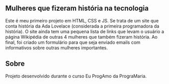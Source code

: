 <h2><b>Mulheres que fizeram história na tecnologia</b></h2>
Este é meu primeiro projeto em HTML, CSS e JS. Se trata de um site que conta história da Ada Lovelace (considerada a primeira programadora da história). O site ainda tem uma pequena lista de links que levam o usuário a página Wikipédia de outras 4 mulheres que também fizeram história.
Ao final, foi criado um formulário para que seja enviado emails com informativos sobre outras mulheres importantes.

<h2>Sobre</h2>
Projeto desenvolvido durante o curso Eu ProgAmo da PrograMaria.

